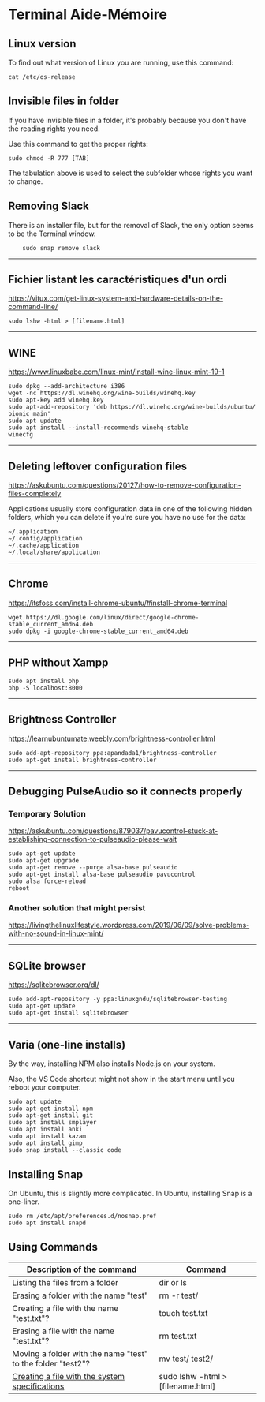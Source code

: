 # Terminal Aide-Mémoire

## Linux version

To find out what version of Linux you are running, use this command:

    cat /etc/os-release

## Invisible files in folder

If you have invisible files in a folder, it's probably because you don't have the reading rights you need.

Use this command to get the proper rights:

    sudo chmod -R 777 [TAB]

The tabulation above is used to select the subfolder whose rights you want to change.

## Removing Slack

There is an installer file, but for the removal of Slack, the only option seems to be the Terminal window.

        sudo snap remove slack

___

## Fichier listant les caractéristiques d'un ordi

https://vitux.com/get-linux-system-and-hardware-details-on-the-command-line/

    sudo lshw -html > [filename.html]

___


## WINE

https://www.linuxbabe.com/linux-mint/install-wine-linux-mint-19-1

    sudo dpkg --add-architecture i386
    wget -nc https://dl.winehq.org/wine-builds/winehq.key
    sudo apt-key add winehq.key
    sudo apt-add-repository 'deb https://dl.winehq.org/wine-builds/ubuntu/ bionic main'
    sudo apt update
    sudo apt install --install-recommends winehq-stable
    winecfg

___

## Deleting leftover configuration files

https://askubuntu.com/questions/20127/how-to-remove-configuration-files-completely

Applications usually store configuration data in one of the following hidden folders, which you can delete if you're sure you have no use for the data:

    ~/.application
    ~/.config/application
    ~/.cache/application
    ~/.local/share/application

___

## Chrome

https://itsfoss.com/install-chrome-ubuntu/#install-chrome-terminal

    wget https://dl.google.com/linux/direct/google-chrome-stable_current_amd64.deb
    sudo dpkg -i google-chrome-stable_current_amd64.deb

___

## PHP without Xampp

    sudo apt install php
    php -S localhost:8000

___


## Brightness Controller

https://learnubuntumate.weebly.com/brightness-controller.html

    sudo add-apt-repository ppa:apandada1/brightness-controller
    sudo apt-get install brightness-controller

___

## Debugging PulseAudio so it connects properly

### Temporary Solution

https://askubuntu.com/questions/879037/pavucontrol-stuck-at-establishing-connection-to-pulseaudio-please-wait

    sudo apt-get update
    sudo apt-get upgrade
    sudo apt-get remove --purge alsa-base pulseaudio
    sudo apt-get install alsa-base pulseaudio pavucontrol
    sudo alsa force-reload
    reboot

### Another solution that might persist

https://livingthelinuxlifestyle.wordpress.com/2019/06/09/solve-problems-with-no-sound-in-linux-mint/

___


## SQLite browser
https://sqlitebrowser.org/dl/

    sudo add-apt-repository -y ppa:linuxgndu/sqlitebrowser-testing
    sudo apt-get update
    sudo apt-get install sqlitebrowser

___

## Varia (one-line installs)

By the way, installing NPM also installs Node.js on your system.

Also, the VS Code shortcut might not show in the start menu until you reboot your computer.

    sudo apt update
    sudo apt-get install npm
    sudo apt-get install git
    sudo apt install smplayer
    sudo apt install anki
    sudo apt install kazam
    sudo apt install gimp
    sudo snap install --classic code

## Installing Snap

On Ubuntu, this is slightly more complicated. In Ubuntu, installing Snap is a one-liner.

    sudo rm /etc/apt/preferences.d/nosnap.pref
    sudo apt install snapd


## Using Commands

| Description of the command       | Command     |
|--------------|-----------|
| Listing the files from a folder | dir or ls |
| Erasing a folder with the name "test" |  rm -r test/
| Creating a file with the name "test.txt"? |  touch test.txt |
| Erasing a file with the name "test.txt"? | rm test.txt |
| Moving a folder with the name "test" to the folder "test2"? | mv test/ test2/ |
| [Creating a file with the system specifications](https://vitux.com/get-linux-system-and-hardware-details-on-the-command-line/) | sudo lshw -html > [filename.html] |
    
